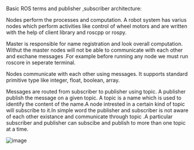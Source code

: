 Basic ROS terms and publisher ,subscriber architecture:

Nodes perform the processes and computation. A robot system has varius nodes which perform activities like control of wheel motors and are written with the help of client library and roscpp or rospy.

Master is responsible for name registration and look overall computation. Withut the master nodes will not be able to communicate with each other and exchane messages .For example before running any node we must run roscore in seperate terminal.

Nodes communicate with each other using messages. It supports standard primitive type like integer, float, boolean, array.

Messages are routed from subscriber to publisher using topic. A publisher publish the message on a given topic. A topic is a name which is used to identify the content of the name.A node intrested in a certain kind of topic will subscribe to it.In simple word the publisher and subscriber is not aware of each other existance and communicate through topic .A particular subscriber and publisher can subscibe and publish to more than one topic at a time.



![image](https://user-images.githubusercontent.com/75692297/118522380-9aae0400-b759-11eb-990d-512943b7a7ef.png)

